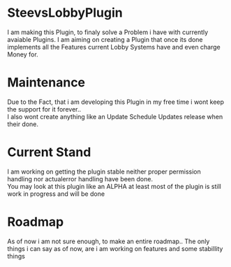 # SteevsLobbyPlugin
I am making this Plugin, to finaly solve a Problem i have with currently avaiable Plugins.
I am aiming on creating a Plugin that once its done implements all the Features current Lobby Systems have and even charge Money for.

# Maintenance
Due to the Fact, that i am developing this Plugin in my free time i wont keep the support for it forever..  
I also wont create anything like an Update Schedule Updates release when their done.

# Current Stand
I am working on getting the plugin stable neither proper permission handling nor actualerror handling have been done.  
You may look at this plugin like an ALPHA at least most of the plugin is still work in progress and will be done 

# Roadmap 
As of now i am not sure enough, to make an entire roadmap..
The only things i can say as of now, are i am working on features and some stabillity things
